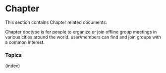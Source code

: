 # Chapter

This section contains Chapter related documents.

Chapter doctype is for people to organize or join offline group meetings in various cities around the world. user/members can find and join groups with a common interest.


### Topics

{index}
